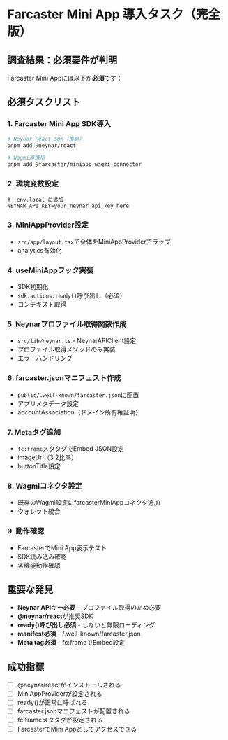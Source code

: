 # Farcaster Mini App 導入タスク（完全版）

## 調査結果：必須要件が判明
Farcaster Mini Appには以下が**必須**です：

## 必須タスクリスト

### 1. Farcaster Mini App SDK導入
```bash
# Neynar React SDK（推奨）
pnpm add @neynar/react

# Wagmi連携用
pnpm add @farcaster/miniapp-wagmi-connector
```

### 2. 環境変数設定
```env
# .env.local に追加
NEYNAR_API_KEY=your_neynar_api_key_here
```

### 3. MiniAppProvider設定
- `src/app/layout.tsx`で全体をMiniAppProviderでラップ
- analytics有効化

### 4. useMiniAppフック実装
- SDK初期化
- `sdk.actions.ready()`呼び出し（必須）
- コンテキスト取得

### 5. Neynarプロファイル取得関数作成
- `src/lib/neynar.ts` - NeynarAPIClient設定
- プロファイル取得メソッドのみ実装
- エラーハンドリング

### 6. farcaster.jsonマニフェスト作成
- `public/.well-known/farcaster.json`に配置
- アプリメタデータ設定
- accountAssociation（ドメイン所有権証明）

### 7. Metaタグ追加
- `fc:frame`メタタグでEmbed JSON設定
- imageUrl（3:2比率）
- buttonTitle設定

### 8. Wagmiコネクタ設定
- 既存のWagmi設定にfarcasterMiniAppコネクタ追加
- ウォレット統合

### 9. 動作確認
- FarcasterでMini App表示テスト
- SDK読み込み確認
- 各機能動作確認

## 重要な発見
- **Neynar APIキー必要** - プロファイル取得のため必要
- **@neynar/react**が推奨SDK
- **ready()呼び出し必須** - しないと無限ローディング
- **manifest必須** - /.well-known/farcaster.json
- **Meta tag必須** - fc:frameでEmbed設定

## 成功指標
- [ ] @neynar/reactがインストールされる
- [ ] MiniAppProviderが設定される
- [ ] ready()が正常に呼ばれる
- [ ] farcaster.jsonマニフェストが配置される
- [ ] fc:frameメタタグが設定される
- [ ] FarcasterでMini Appとしてアクセスできる